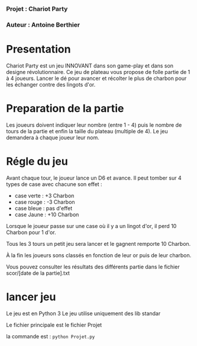 

### **Projet** : Chariot Party       
### **Auteur** : Antoine Berthier    


# Presentation 


Chariot Party est un jeu INNOVANT dans son game-play et dans son designe révolutionnaire. Ce jeu de plateau vous propose de folle partie de 1 à 4 joueurs.
Lancer le dé pour avancer et récolter le plus de charbon pour les échanger contre des lingots d'or.


# Preparation de la partie 

Les joueurs doivent indiquer leur nombre (entre 1 - 4) puis le nombre de tours de la partie et enfin la taille du plateau (multiple de 4).
Le jeu demandera à chaque joueur leur nom.


# Régle du jeu  


Avant chaque tour, le joueur lance un D6 et avance. Il peut tomber sur 4 types de case avec chacune son effet :

- case verte : +3 Charbon
- case rouge : -3 Charbon
- case bleue : pas d'effet
- case Jaune : +10 Charbon

Lorsque le joueur passe sur une case où il y a un lingot d'or, il perd 10 Charbon pour 1 d'or.

Tous les 3 tours un petit jeu sera lancer et le gagnent remporte 10 Charbon.

À la fin les joueurs sons classés en fonction de leur or puis de leur charbon.

Vous pouvez consulter les résultats des différents partie dans le fichier scor/[date de la partie].txt

 
# lancer jeu  


Le jeu est en Python 3
Le jeu utilise uniquement des lib standar

Le fichier principale est le fichier Projet

la commande est : ```python Projet.py```
  
